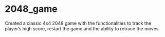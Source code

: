 # 2048_game
Created a classic 4x4 2048 game with the functionalities to track the
player’s high score, restart the game and the ability to retrace the moves.
